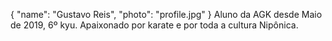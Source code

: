 {
    "name": "Gustavo Reis",
    "photo": "profile.jpg"
}
Aluno da AGK desde Maio de 2019, 6º kyu. Apaixonado por karate e por toda a cultura Nipônica.